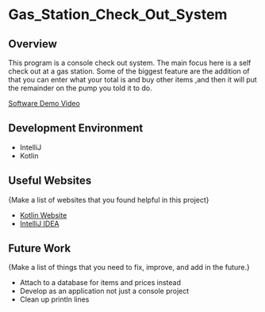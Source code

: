 # Gas_Station_Check_Out_System
## Overview

This program is a console check out system. The main focus here is a self check out at a gas station.
Some of the biggest feature are the addition of that you can enter what your total is and buy other items ,and then it will put the remainder 
on the pump you told it to do.


[Software Demo Video](http://youtube.link.goes.here)

## Development Environment

* IntelliJ
* Kotlin


## Useful Websites

{Make a list of websites that you found helpful in this project}
* [Kotlin Website](https://kotlinlang.org/docs/home.html)
* [IntelliJ IDEA](https://www.jetbrains.com/help/idea/getting-started.html)

## Future Work

{Make a list of things that you need to fix, improve, and add in the future.}
* Attach to a database for items and prices instead 
* Develop as an application not just a console project
* Clean up println lines